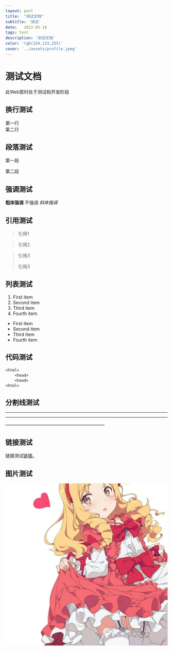 ```yaml
---
layout: post
title:  "测试文档"
subtitle: '测试'
date:   2022-05-18
tags: test
description: '测试文档'
color: 'rgb(154,133,255)'
cover: '../assets/profile.jpeg'
---
```

# 测试文档
此Web暂时处于测试和开发阶段  
## 换行测试  
第一行  
第二行
## 段落测试
第一段

第二段
## 强调测试
**粗体强调**  不强调 *斜体强调*
## 引用测试
> 引用1

>引用2

>引用3
>
>引用3

## 列表测试
1. First item
2. Second item
3. Third item
4. Fourth item

- First item
- Second item
- Third item
- Fourth item

## 代码测试

    <html>
        <head>
        <head>
    <html>

## 分割线测试
---
***
——————————————————————
## 链接测试
链接测试[链接](https://www.elfyamada.xyz)。
## 图片测试
[![链接图片](/assets/profile.jpeg "测试")](https://www.elfyamada.xyz)